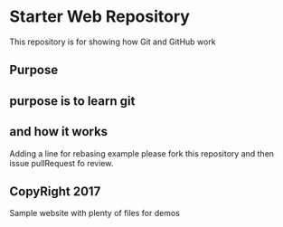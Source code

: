 # Starter Web Repository

This repository is for showing how Git and GitHub work

## Purpose
## purpose is to learn git 
## and how it works


Adding a line for rebasing example
please fork this repository and then issue pullRequest fo review.
## CopyRight 2017
Sample website with plenty of files for demos
